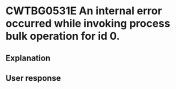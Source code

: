 # CWTBG0531E An internal error occurred while invoking process bulk operation for id 0.

## Explanation

## User response